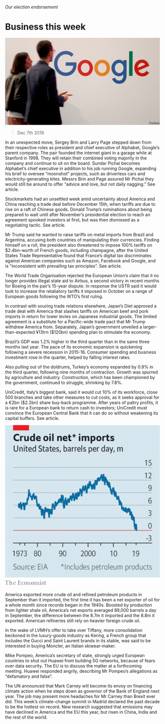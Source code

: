 ###### Our election endorsement

# Business this week 

![image](images/20191207_wwp001.jpg) 

> Dec 7th 2019 

In an unexpected move, Sergey Brin and Larry Page stepped down from their respective roles as president and chief executive of Alphabet, Google’s parent company. The pair founded the internet giant in a garage while at Stanford in 1998. They will retain their combined voting majority in the company and continue to sit on the board. Sundar Pichai becomes Alphabet’s chief executive in addition to his job running Google, expanding his brief to oversee “moonshot” projects, such as driverless cars and electricity-generating kites. Messrs Brin and Page assured Mr Pichai they would still be around to offer “advice and love, but not daily nagging.” See article. 

Stockmarkets had an unsettled week amid uncertainty about America and China reaching a trade deal before December 15th, when tariffs are due to rise on a raft of Chinese goods. Donald Trump’s ruminations about being prepared to wait until after November’s presidential election to reach an agreement spooked investors at first, but was then dismissed as a negotiating tactic. See article.  

Mr Trump said he wanted to raise tariffs on metal imports from Brazil and Argentina, accusing both countries of manipulating their currencies. Finding himself on a roll, the president also threatened to impose 100% tariffs on $2.4bn-worth of French goods, including champagne, after the United States Trade Representative found that France’s digital tax discriminates against American companies such as Amazon, Facebook and Google, and is “inconsistent with prevailing tax principles”. See article. 

The World Trade Organisation rejected the European Union’s claim that it no longer provides illegal state aid to Airbus, a second victory in recent months for Boeing in the pair’s 15-year dispute. In response the USTR said it would look to increase the retaliatory tariffs it imposed in October on a range of European goods following the WTO’s first ruling. 

In contrast with souring trade relations elsewhere, Japan’s Diet approved a trade deal with America that slashes tariffs on American beef and pork imports in return for lower levies on Japanese industrial goods. The limited agreement is a substitute for a Pacific-wide trade pact that Mr Trump withdrew America from. Separately, Japan’s government unveiled a larger-than-expected ¥13trn ($120bn) spending plan to stimulate the economy. 

Brazil’s GDP was 1.2% higher in the third quarter than in the same three months last year. The pace of its economic expansion is quickening following a severe recession in 2015-16. Consumer spending and business investment rose in the quarter, helped by falling interest rates. 

Also pulling out of the doldrums, Turkey’s economy expanded by 0.9% in the third quarter, following nine months of contraction. Growth was spurred by agriculture and industry. Construction, which has been championed by the government, continued to struggle, shrinking by 7.8%. 

UniCredit, Italy’s biggest bank, said it would cut 10% of its workforce, close 500 branches and take other measures to cut costs, as it seeks approval for a €2bn ($2.2bn) share buy-back programme. After years of paltry profits, it is rare for a European bank to return cash to investors; UniCredit must convince the European Central Bank that it can do so without weakening its capital buffers. See article. 

![image](images/20191207_WWC213.png) 

America exported more crude oil and refined petroleum products in September than it imported, the first time it has been a net exporter of oil for a whole month since records began in the 1940s. Boosted by production from lighter shale oil, America’s net exports averaged 89,000 barrels a day in September, the difference between the 8.7m it imported and the 8.8m it exported. American refineries still rely on heavier foreign crude oil. 

In the wake of LVMH’s offer to take over Tiffany, more consolidation beckoned in the luxury-goods industry as Kering, a French group that includes the Gucci and Saint Laurent brands in its stable, was said to be interested in buying Moncler, an Italian skiwear-maker. 

Mike Pompeo, America’s secretary of state, strongly urged European countries to shut out Huawei from building 5G networks, because of fears over data security. The EU is to discuss the matter at a forthcoming meeting. Huawei responded angrily, describing Mr Pompeo’s allegations as “defamatory and false”. 

The UN announced that Mark Carney will become its envoy on financing climate action when he steps down as governor of the Bank of England next year. The job may present more headaches for Mr Carney than Brexit ever did. This week’s climate-change summit in Madrid declared the past decade to be the hottest on record. New research suggested that emissions may have declined in America and the EU this year, but risen in China, India and the rest of the world. 

